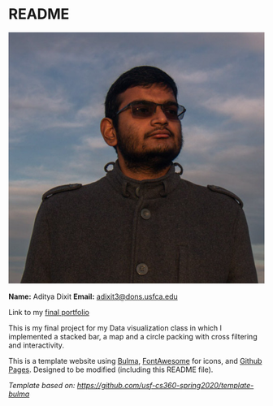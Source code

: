 # README
![Profile Image](profile.jpg)

**Name:** Aditya Dixit
**Email:** <adixit3@dons.usfca.edu>

Link to my [final portfolio](https://usf-cs360-spring2020.github.io/project-adityanz/)

This is my final project for my Data visualization class in which I implemented a stacked bar, a map and a circle packing with cross filtering and interactivity.

This is a template website using [Bulma](https://bulma.io/), [FontAwesome](https://origin.fontawesome.com/) for icons, and [Github Pages](). Designed to be modified (including this README file).

*Template based on: <https://github.com/usf-cs360-spring2020/template-bulma>*
